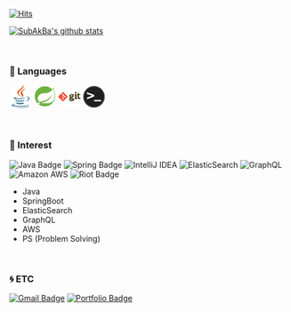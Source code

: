 [![Hits](https://hits.seeyoufarm.com/api/count/incr/badge.svg?url=https%3A%2F%2Fgithub.com%2FSubAkBa%2Fhit-counter&count_bg=%2379C83D&title_bg=%23555555&icon=&icon_color=%23E7E7E7&title=hits&edge_flat=false)](https://hits.seeyoufarm.com)

[![SubAkBa's github stats](https://github-readme-stats.vercel.app/api?username=SubAkBa&show_icons=true&theme=cobalt)](https://github.com/SubAkBa/github-readme-stats)

<br />

### :ghost: Languages
<code><img height="40" src="https://raw.githubusercontent.com/github/explore/80688e429a7d4ef2fca1e82350fe8e3517d3494d/topics/java/java.png"></code>
<code><img height="40" src="https://raw.githubusercontent.com/github/explore/80688e429a7d4ef2fca1e82350fe8e3517d3494d/topics/spring-boot/spring-boot.png"></code>
<code><img height="40" src="https://raw.githubusercontent.com/github/explore/80688e429a7d4ef2fca1e82350fe8e3517d3494d/topics/git/git.png"></code>
<code><img height="40" src="https://raw.githubusercontent.com/github/explore/80688e429a7d4ef2fca1e82350fe8e3517d3494d/topics/terminal/terminal.png"></code>

<br />

### :lollipop: Interest
![Java Badge](https://img.shields.io/badge/JAVA-★★★★☆-0696D7?style=plastic&logo=Java&logoColor=white)
![Spring Badge](https://img.shields.io/badge/Spring-★★★☆☆-0696D7?style=plastic&logo=Spring&logoColor=white)
![IntelliJ IDEA](https://img.shields.io/badge/IntelliJ&#32;IDEA-★★☆☆☆-0696D7?style=plastic&logo=IntelliJ&#32;IDEA&logoColor=white)
![ElasticSearch](https://img.shields.io/badge/ElasticSearch-☆☆☆☆☆-0696D7?style=plastic&logo=ElasticSearch&logoColor=white)
![GraphQL](https://img.shields.io/badge/GraphQL-☆☆☆☆☆-0696D7?style=plastic&logo=GraphQL&logoColor=white)
![Amazon AWS](https://img.shields.io/badge/Amazon&#32;AWS-★☆☆☆☆-0696D7?style=plastic&logo=Amazon&#32;AWS&logoColor=white)
![Riot Badge](https://img.shields.io/badge/Riot&#32;Games-★★★☆☆-0696D7?style=plastic&logo=Riot&#32;Games&logoColor=white)

- Java
- SpringBoot
- ElasticSearch
- GraphQL
- AWS
- PS (Problem Solving)

<br />

### :cyclone: ETC
  
[![Gmail Badge](https://img.shields.io/badge/Gmail-d14836?style=flat-square&logo=Gmail&logoColor=white&link=mailto:circle5926@gmail.com)](mailto:circle5926@gmail.com)
[![Portfolio Badge](https://img.shields.io/badge/Notion-black?style=flat-square&logo=notion&logoColor=white&link=https://www.notion.so/whaledev/4a758593c333440f88ffee10f72cceea)](https://www.notion.so/Dev-e0569d7634764517b7741374a1a3a8b5)
